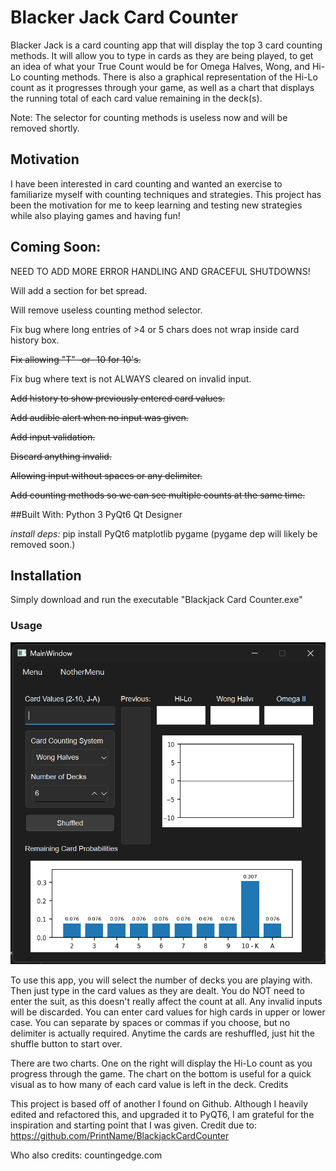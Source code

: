 # Blacker Jack Card Counter

Blacker Jack is a card counting app that will display the top 3 card counting methods. It will allow you to type in cards as they are being played, to get an idea of what your True Count would be for Omega Halves, Wong, and Hi-Lo counting methods. There is also a graphical representation of the Hi-Lo count as it progresses through your game, as well as a chart that displays the running total of each card value remaining in the deck(s).

Note: The selector for counting methods is useless now and will be removed shortly.
## Motivation

I have been interested in card counting and wanted an exercise to familiarize myself with counting techniques and strategies. This project has been the motivation for me to keep learning and testing new strategies while also playing games and having fun!
## Coming Soon:

NEED TO ADD MORE ERROR HANDLING AND GRACEFUL SHUTDOWNS!

Will add a section for bet spread.

Will remove useless counting method selector.

Fix bug where long entries of >4 or 5 chars does not wrap inside card history box.

~~Fix allowing "T" -or- 10 for 10's.~~

Fix bug where text is not ALWAYS cleared on invalid input. 

~~Add history to show previously entered card values.~~

~~Add audible alert when no input was given.~~

~~Add input validation.~~

~~Discard anything invalid.~~

~~Allowing input without spaces or any delimiter.~~

~~Add counting methods so we can see multiple counts at the same time.~~


##Built With:
    Python 3
    PyQt6
    Qt Designer

*install deps:*
    pip install PyQt6 matplotlib pygame
    (pygame dep will likely be removed soon.)

## Installation

Simply download and run the executable "Blackjack Card Counter.exe"
### Usage
![Sample GUI](https://github.com/aljamima/BlackerJack/blob/main/screenshot.png?raw=true)

To use this app, you will select the number of decks you are playing with. Then just type in the card values as they are dealt. You do NOT need to enter the suit, as this doesn't really affect the count at all. Any invalid inputs will be discarded. You can enter card values for high cards in upper or lower case. You can separate by spaces or commas if you choose, but no delimiter is actually required. Anytime the cards are reshuffled, just hit the shuffle button to start over.

There are two charts. One on the right will display the Hi-Lo count as you progress through the game. The chart on the bottom is useful for a quick visual as to how many of each card value is left in the deck.
Credits

This project is based off of another I found on Github. Although I heavily edited and refactored this, and upgraded it to PyQT6, I am grateful for the inspiration and starting point that I was given. Credit due to: https://github.com/PrintName/BlackjackCardCounter

Who also credits: countingedge.com
